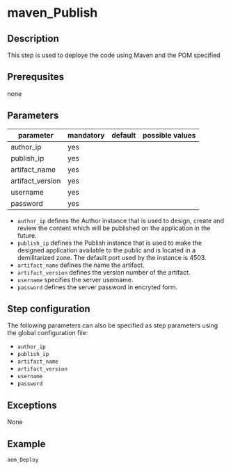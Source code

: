 # maven_Publish

## Description
This step is used to deploye the code using Maven and the POM specified

## Prerequsites
none

## Parameters

| parameter | mandatory | default | possible values |
| ----------|-----------|---------|-----------------|
| author_ip | yes |  |  |
| publish_ip | yes |  |  |
| artifact_name | yes |  |  |
| artifact_version | yes |  |  |
| username | yes  |  |   |
| password | yes |  |   |


* `author_ip` defines the Author instance that is used to design, create and review the content which will be published on the application in the future. 
* `publish_ip` defines the Publish instance that is used to make the designed application available to the public and is located in a demilitarized zone. The default port used by the instance is 4503.
* `artifact_name` defines the name the artifact.
* `artifact_version` defines the version number of the artifact.
* `username` specifies the server username.
* `password` defines the server password in encryted form.


## Step configuration
The following parameters can also be specified as step parameters using the global configuration file:

* `author_ip`
* `publish_ip`
* `artifact_name`
* `artifact_version`
* `username`
* `password`

## Exceptions

None

## Example

```groovy
aem_Deploy
```
